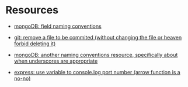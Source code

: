 # Resources

- [mongoDB: field naming conventions](https://stackoverflow.com/questions/5916080/what-are-naming-conventions-for-mongodb)

- [git: remove a file to be commited (without changing the file or heaven forbid deleting it)](http://data.agaric.com/undo-git-add-remove-files-staged-git-commit)

- [mongoDB: another naming conventions resource, specifically about when underscores are appropriate](http://arkusnexus.com/2016/09/12/coding-guidelines-mongodb/)

- [express: use variable to console.log port number (arrow function is a no-no)](https://stackoverflow.com/a/29075664)
